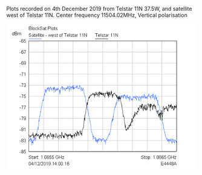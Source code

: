 Plots recorded on 4th December 2019 from Telstar 11N 37.5W, and satellite west of Telstar 11N. Center frequency 11504.02MHz, Vertical polarisation

![1MHz_span](https://github.com/pikefloyd/BlockSat_Plots/blob/master/20191204/1MHz%20Span.png)
